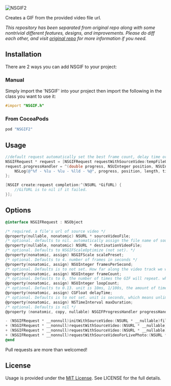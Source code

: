 ![NSGIF2](https://raw.githubusercontent.com/metasmile/NSGIF2/master/title.png)

Creates a GIF from the provided video file url.

*This repository has been separated from original repo along with some nontrivial different features, designs, and improvements. Please do diff each other, and visit [original repo](https://github.com/NSRare/NSGIF) for more information if you need.*

## Installation

There are 2 ways you can add NSGIF to your project:

### Manual

Simply import the 'NSGIF' into your project then import the following in the class you want to use it:
```objective-c
#import "NSGIF.h"
```      
### From CocoaPods

```ruby
pod "NSGIF2"
```

## Usage

```objective-c
//default request automatically set the best frame count, delay time or size. see interface file for more options.
NSGIFRequest * request = [NSGIFRequest requestWithSourceVideo:tempFileURL destination:gifFileURL];
request.progressHandler = ^(double progress, NSUInteger position, NSUInteger length, CMTime time, BOOL *stop, NSDictionary *frameProperties) {
    NSLog(@"%f - %lu - %lu - %lld - %@", progress, position, length, time.value, frameProperties);
};

[NSGIF create:request completion:^(NSURL *GifURL) {
    //GifURL is to nil if it failed.
}];
```

## Options
```objective-c
@interface NSGIFRequest : NSObject

/* required. a file's url of source video */
@property(nullable, nonatomic) NSURL * sourceVideoFile;
/* optional. defaults to nil. automatically assign the file name of source video (ex: IMG_0000.MOV -> IMG_0000.gif)  */
@property(nullable, nonatomic) NSURL * destinationVideoFile;
/* optional. Defaults to NSGIFScaleOptimize (not set). */
@property(nonatomic, assign) NSGIFScale scalePreset;
/* optional. Defaults to 4. number of frames in seconds */
@property(nonatomic, assign) NSUInteger framesPerSecond;
/* optional. Defaults is to not set. How far along the video track we want to move, in seconds. It will automatically assign from duration of video and framesPerSecond  */
@property(nonatomic, assign) NSUInteger frameCount;
/* optional. Defaults to 0, the number of times the GIF will repeat. which means repeat infinitely. */
@property(nonatomic, assign) NSUInteger loopCount;
/* optional. Defaults to 0.13. unit is 10ms, 1/100s, the amount of time for each frame in the GIF */
@property(nonatomic, assign) CGFloat delayTime;
/* optional. Defaults is to not set. unit is seconds, which means unlimited */
@property(nonatomic, assign) NSTimeInterval maxDuration;
/* optional. Defaults is nil */
@property (nonatomic, copy, nullable) NSGIFProgressHandler progressHandler;

- (NSGIFRequest * __nonnull)initWithSourceVideo:(NSURL * __nullable)fileURL;
+ (NSGIFRequest * __nonnull)requestWithSourceVideo:(NSURL * __nullable)fileURL;
+ (NSGIFRequest * __nonnull)requestWithSourceVideo:(NSURL * __nullable)fileURL destination:(NSURL * __nullable)videoFileURL;
+ (NSGIFRequest * __nonnull)requestWithSourceVideoForLivePhoto:(NSURL *__nullable)fileURL;
@end
```

Pull requests are more than welcomed!

## License
Usage is provided under the [MIT License](http://http//opensource.org/licenses/mit-license.php). See LICENSE for the full details.
